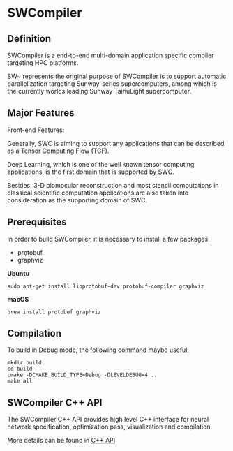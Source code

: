 # SWCompiler

## Definition

SWCompiler is a end-to-end multi-domain application specific compiler targeting HPC platforms. 

SW~ represents the original purpose of SWCompiler is to support automatic parallelization targeting Sunway-series supercomputers, among which is the currently worlds leading Sunway TaihuLight supercomputer.

## Major Features

Front-end Features:

Generally, SWC is aiming to support any applications that can be described as a Tensor Computing Flow (TCF).

Deep Learning, which is one of the well known tensor computing applications, is the first domain that is supported by SWC.

Besides, 3-D biomocular reconstruction and most stencil computations in classical scientific computation applications are also taken into consideration as the supporting domain of SWC.

## Prerequisites
In order to build SWCompiler, it is necessary to install a few packages.
* protobuf
* graphviz

__Ubuntu__

`sudo apt-get install libprotobuf-dev protobuf-compiler graphviz`

__macOS__

`brew install protobuf graphviz`

## Compilation
To build in Debug mode, the following command maybe useful.
```shell
mkdir build
cd build
cmake -DCMAKE_BUILD_TYPE=Debug -DLEVELDEBUG=4 ..
make all
```

## SWCompiler C++ API
The SWCompiler C++ API provides high level C++ interface for neural network specification, optimization pass, visualization and compilation.

More details can be found in [C++ API](doc/cxxapi.md)
